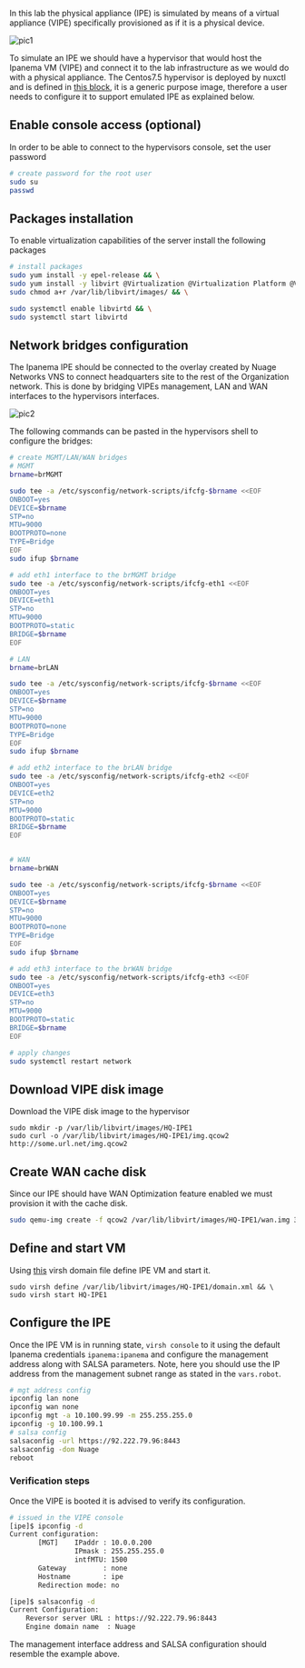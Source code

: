 In this lab the physical appliance (IPE) is simulated by means of a virtual appliance (VIPE) specifically provisioned as if it is a physical device.

![pic1](https://www.lucidchart.com/publicSegments/view/1ffdc6bd-f72c-4e35-8664-293c44d67967/image.png)

To simulate an IPE we should have a hypervisor that would host the Ipanema VM (VIPE) and connect it to the lab infrastructure as we would do with a physical appliance. The Centos7.5 hypervisor is deployed by nuxctl and is defined in [this block](nuxctl_0801-vns-ipanema_wan_opt_mixed_mode.yml#L199-L214), it is a generic purpose image, therefore a user needs to configure it to support emulated IPE as explained below.

## Enable console access (optional)

In order to be able to connect to the hypervisors console, set the user password
```bash
# create password for the root user
sudo su
passwd
```

## Packages installation
To enable virtualization capabilities of the server install the following packages
```bash
# install packages
sudo yum install -y epel-release && \
sudo yum install -y libvirt @Virtualization @Virtualization Platform @Virtualization Tools libguestfs-tools bridge-utils vim && \
sudo chmod a+r /var/lib/libvirt/images/ && \

sudo systemctl enable libvirtd && \
sudo systemctl start libvirtd
```

## Network bridges configuration

The Ipanema IPE should be connected to the overlay created by Nuage Networks VNS to connect headquarters site to the rest of the Organization network. This is done by bridging VIPEs management, LAN and WAN interfaces to the hypervisors interfaces.

![pic2](https://www.lucidchart.com/publicSegments/view/10ad2c1d-141c-4e4e-be2b-f408948abbb3/image.png)

The following commands can be pasted in the hypervisors shell to configure the bridges:

```bash
# create MGMT/LAN/WAN bridges
# MGMT
brname=brMGMT

sudo tee -a /etc/sysconfig/network-scripts/ifcfg-$brname <<EOF
ONBOOT=yes
DEVICE=$brname
STP=no
MTU=9000
BOOTPROTO=none
TYPE=Bridge
EOF
sudo ifup $brname

# add eth1 interface to the brMGMT bridge 
sudo tee -a /etc/sysconfig/network-scripts/ifcfg-eth1 <<EOF
ONBOOT=yes
DEVICE=eth1
STP=no
MTU=9000
BOOTPROTO=static
BRIDGE=$brname
EOF

# LAN
brname=brLAN

sudo tee -a /etc/sysconfig/network-scripts/ifcfg-$brname <<EOF
ONBOOT=yes
DEVICE=$brname
STP=no
MTU=9000
BOOTPROTO=none
TYPE=Bridge
EOF
sudo ifup $brname

# add eth2 interface to the brLAN bridge
sudo tee -a /etc/sysconfig/network-scripts/ifcfg-eth2 <<EOF
ONBOOT=yes
DEVICE=eth2
STP=no
MTU=9000
BOOTPROTO=static
BRIDGE=$brname
EOF


# WAN
brname=brWAN

sudo tee -a /etc/sysconfig/network-scripts/ifcfg-$brname <<EOF
ONBOOT=yes
DEVICE=$brname
STP=no
MTU=9000
BOOTPROTO=none
TYPE=Bridge
EOF
sudo ifup $brname

# add eth3 interface to the brWAN bridge
sudo tee -a /etc/sysconfig/network-scripts/ifcfg-eth3 <<EOF
ONBOOT=yes
DEVICE=eth3
STP=no
MTU=9000
BOOTPROTO=static
BRIDGE=$brname
EOF

# apply changes
sudo systemctl restart network
```

## Download VIPE disk image
Download the VIPE disk image to the hypervisor

```
sudo mkdir -p /var/lib/libvirt/images/HQ-IPE1
sudo curl -o /var/lib/libvirt/images/HQ-IPE1/img.qcow2 http://some.url.net/img.qcow2
```

## Create WAN cache disk
Since our IPE should have WAN Optimization feature enabled we must provision it with the cache disk.

```bash
sudo qemu-img create -f qcow2 /var/lib/libvirt/images/HQ-IPE1/wan.img 30G
```

## Define and start VM
Using [this](https://github.com/nuagex/nuagex-labs/blob/master/0801-VNS-IPANEMA_WAN_OPT_MIXED_MODE/ipe_S_domain.xml) virsh domain file define IPE VM and start it.
```
sudo virsh define /var/lib/libvirt/images/HQ-IPE1/domain.xml && \
sudo virsh start HQ-IPE1
```

## Configure the IPE
Once the IPE VM is in running state, `virsh console` to it using the default Ipanema credentials `ipanema:ipanema` and configure the management address along with SALSA parameters.
Note, here you should use the IP address from the management subnet range as stated in the `vars.robot`.
```bash
# mgt address config
ipconfig lan none
ipconfig wan none
ipconfig mgt -a 10.100.99.99 -m 255.255.255.0
ipconfig -g 10.100.99.1
# salsa config
salsaconfig -url https://92.222.79.96:8443
salsaconfig -dom Nuage
reboot
```

### Verification steps
Once the VIPE is booted it is advised to verify its configuration.
```bash
# issued in the VIPE console
[ipe]$ ipconfig -d
Current configuration:
       [MGT]    IPaddr : 10.0.0.200
                IPmask : 255.255.255.0
                intfMTU: 1500
       Gateway         : none
       Hostname        : ipe
       Redirection mode: no

[ipe]$ salsaconfig -d
Current Configuration:
    Reversor server URL : https://92.222.79.96:8443
    Engine domain name  : Nuage
```
The management interface address and SALSA configuration should resemble the example above.